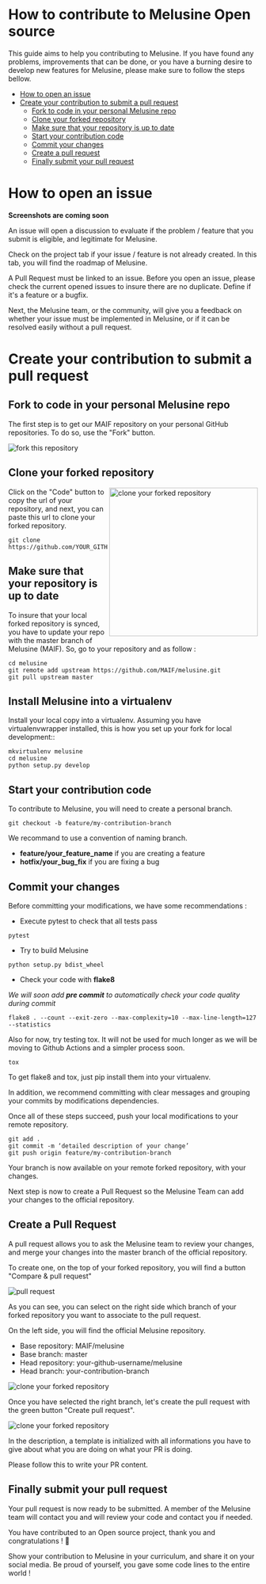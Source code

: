 # How to contribute to Melusine Open source

This guide aims to help you contributing to Melusine. If you have found any problems, improvements that can be done, or you have a burning desire to develop new features for Melusine, please make sure to follow the steps bellow.

- [How to open an issue](#how-to-open-an-issue)
- [Create your contribution to submit a pull request](#create-your-contribution-to-submit-a-pull-request)
    - [Fork to code in your personal Melusine repo](#fork-to-code-in-your-personal-melusine-repo)
    - [Clone your forked repository](#clone-your-forked-repository)
    - [Make sure that your repository is up to date](#make-sure-that-your-repository-is-up-to-date)
    - [Start your contribution code](#start-your-contribution-code)
    - [Commit your changes](#commit-your-changes)
    - [Create a pull request](#create-a-pull-request)
    - [Finally submit your pull request](#finally-submit-your-pull-request)

# How to open an issue

**Screenshots are coming soon**

An issue will open a discussion to evaluate if the problem / feature that you submit is eligible, and legitimate for Melusine.

Check on the project tab if your issue / feature is not already created. In this tab, you will find the roadmap of Melusine.

A Pull Request must be linked to an issue.
Before you open an issue, please check the current opened issues to insure there are no duplicate. Define if it's a feature or a bugfix.

Next, the Melusine team, or the community, will give you a feedback on whether your issue must be implemented in Melusine, or if it can be resolved easily without a pull request.

# Create your contribution to submit a pull request
## Fork to code in your personal Melusine repo

The first step is to get our MAIF repository on your personal GitHub repositories. To do so, use the "Fork" button.

<img src="https://raw.githubusercontent.com/MAIF/melusine/master/docs/assets/images/contributing/fork_melusine.PNG" alt="fork this repository" />

## Clone your forked repository

<img align="right" width="300" src="https://raw.githubusercontent.com/MAIF/melusine/master/docs/assets/images/contributing/clone_melusine.PNG" alt="clone your forked repository" />

Click on the "Code" button to copy the url of your repository, and next, you can paste this url to clone your forked repository.

```
git clone https://github.com/YOUR_GITHUB_PROFILE/melusine.git
```

## Make sure that your repository is up to date

To insure that your local forked repository is synced, you have to update your repo with the master branch of Melusine (MAIF). So, go to your repository and as follow :

```
cd melusine
git remote add upstream https://github.com/MAIF/melusine.git
git pull upstream master
```

## Install Melusine into a virtualenv

Install your local copy into a virtualenv. Assuming you have virtualenvwrapper installed, this is how you set up your fork for local development::

```
mkvirtualenv melusine
cd melusine 
python setup.py develop
```

## Start your contribution code

To contribute to Melusine, you will need to create a personal branch.
```
git checkout -b feature/my-contribution-branch
```
We recommand to use a convention of naming branch. 
- **feature/your_feature_name** if you are creating a feature
- **hotfix/your_bug_fix** if you are fixing a bug

## Commit your changes

Before committing your modifications, we have some recommendations :

- Execute pytest to check that all tests pass
```
pytest
```
- Try to build Melusine 
```
python setup.py bdist_wheel
```
- Check your code with **flake8**

*We will soon add **pre commit** to automatically check your code quality during commit*

```
flake8 . --count --exit-zero --max-complexity=10 --max-line-length=127 --statistics
```

Also for now, try testing tox. It will not be used for much longer as we will be moving to Github Actions and a simpler process soon.

```
tox
```

To get flake8 and tox, just pip install them into your virtualenv.

In addition, we recommend committing with clear messages and grouping your commits by modifications dependencies.

Once all of these steps succeed, push your local modifications to your remote repository.

```
git add .
git commit -m ‘detailed description of your change’
git push origin feature/my-contribution-branch
```

Your branch is now available on your remote forked repository, with your changes. 

Next step is now to create a Pull Request so the Melusine Team can add your changes to the official repository.

## Create a Pull Request


A pull request allows you to ask the Melusine team to review your changes, and merge your changes into the master branch of the official repository.

To create one, on the top of your forked repository, you will find a button "Compare & pull request"

<img src="https://raw.githubusercontent.com/MAIF/melusine/master/docs/assets/images/contributing/melusine-compare-pr.png" alt="pull request" />

As you can see, you can select on the right side which branch of your forked repository you want to associate to the pull request. 

On the left side, you will find the official Melusine repository.

- Base repository: MAIF/melusine
- Base branch: master
- Head repository: your-github-username/melusine
- Head branch: your-contribution-branch

<img src="https://raw.githubusercontent.com/MAIF/melusine/master/docs/assets/images/contributing/melusine-pr-branch.png" alt="clone your forked repository" />

Once you have selected the right branch, let's create the pull request with the green button "Create pull request".

<img src="https://raw.githubusercontent.com/MAIF/melusine/master/docs/assets/images/contributing/melusine-pr-description.png" alt="clone your forked repository" />

In the description, a template is initialized with all informations you have to give about what you are doing on what your PR is doing.

Please follow this to write your PR content.


## Finally submit your pull request

Your pull request is now ready to be submitted. A member of the Melusine team will contact you and will review your code and contact you if needed.

You have contributed to an Open source project, thank you and congratulations ! 🥳

Show your contribution to Melusine in your curriculum, and share it on your social media. Be proud of yourself, you gave some code lines to the entire world !

